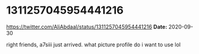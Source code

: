 # 1311257045954441216
https://twitter.com/AliAbdaal/status/1311257045954441216
**Date:** 2020-09-30

right friends, a7siii just arrived. what picture profile do i want to use lol
